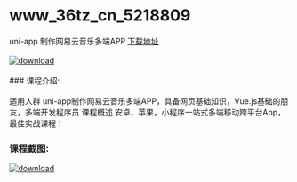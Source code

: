 # www_36tz_cn_5218809
uni-app 制作网易云音乐多端APP
[下载地址](http://www.36tz.cn/article/5218809 "下载地址")
<br/></br>[![download](http://36tz.cn/muke_img/2021_03_1-17.png "下载地址")](http://www.36tz.cn/article/5218809 "下载地址")
<br/></br>### 课程介绍:<br/></br>适用人群
uni-app制作网易云音乐多端APP，具备网页基础知识，Vue.js基础的朋友，多端开发程序员
课程概述
安卓，苹果，小程序一站式多端移动跨平台App，最佳实战课程！

### 课程截图:
[![download](http://36tz.cn/muke_img/2021_03_2-15.png "下载地址")](http://www.36tz.cn/article/5218809 "下载地址")
